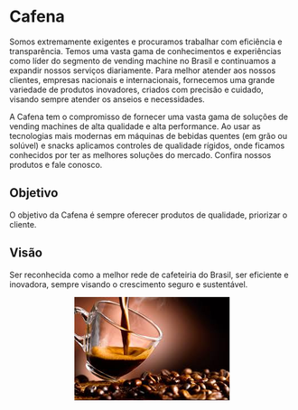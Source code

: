 # Cafena

Somos extremamente exigentes e procuramos trabalhar com eficiência e transparência. 
Temos uma vasta gama de conhecimentos e experiências como líder do segmento de 
vending machine no Brasil e continuamos a expandir nossos serviços diariamente. 
Para melhor atender aos nossos clientes, empresas nacionais e internacionais, 
fornecemos uma grande variedade de produtos inovadores, criados com precisão e cuidado, 
visando sempre atender os anseios e necessidades.

A Cafena tem o compromisso de fornecer uma vasta gama de soluções de vending machines de alta qualidade e alta performance. 
Ao usar as tecnologias mais modernas em máquinas de bebidas quentes (em grão ou solúvel) e snacks aplicamos controles de qualidade rígidos, 
onde ficamos conhecidos por ter as melhores soluções do mercado. Confira nossos produtos e fale conosco.

## Objetivo

O objetivo da Cafena é sempre oferecer produtos de qualidade, priorizar o cliente.

## Visão

Ser reconhecida como a melhor rede de cafeteiria do Brasil, ser eficiente e inovadora, sempre visando o crescimento seguro e sustentável.

<div align="center">
  <img src="cafe.jpg" alt="Foto da Cafeteria">
</div>

